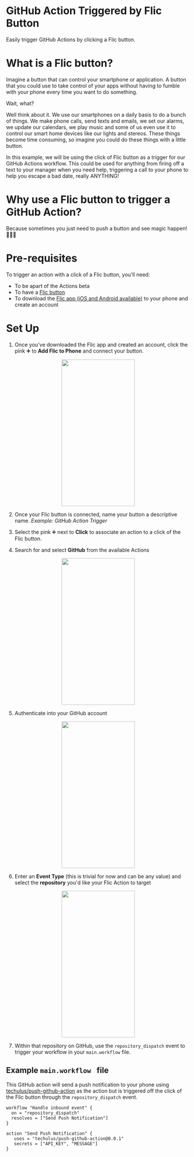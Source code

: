 # GitHub Action Triggered by Flic Button
Easily trigger GitHub Actions by clicking a Flic button.

# What is a Flic button?
Imagine a button that can control your smartphone or application. A button that you could use to take control of your apps without having to fumble with your phone every time you want to do something.

Wait, what?

Well think about it. We use our smartphones on a daily basis to do a bunch of things. We make phone calls, send texts and emails, we set our alarms, we update our calendars, we play music and some of us even use it to control our smart home devices like our lights and stereos. These things become time consuming, so imagine you could do these things with a little button. 

In this example, we will be using the click of Flic button as a trigger for our GitHub Actions workflow. This could be used for anything from firing off a text to your manager when you need help, triggering a call to your phone to help you escape a bad date, really ANYTHING!

# Why use a Flic button to trigger a GitHub Action?

Because sometimes you just need to push a button and see magic happen! :tophat::boom::rabbit:

# Pre-requisites
To trigger an action with a click of a Flic button, you'll need: 
- To be apart of the Actions beta
- To have a [Flic button](https://flic.io/shop/flic-1pack)
- To download the [Flic app (iOS and Android available)](https://start.flic.io/) to your phone and create an account

# Set Up
1. Once you've downloaded the Flic app and created an account, click the pink :heavy_plus_sign: to **Add Flic to Phone** and connect your button.
<p align="center">
  <img src="https://user-images.githubusercontent.com/18128948/54397670-7f747500-4674-11e9-87f1-0c8e28b8fb32.gif" data-canonical-src="https://gyazo.com/eb5c5741b6a9a16c692170a41a49c858.png" width="200" height="400" />
</p>


2. Once your Flic button is connected, name your button a descriptive name. _Example: GitHub Action Trigger_
3. Select the pink :heavy_plus_sign: next to **Click** to associate an action to a click of the Flic button.


4. Search for and select **GitHub** from the available Actions

<p align="center">
   <img src="https://user-images.githubusercontent.com/18128948/54395198-65369900-466c-11e9-88fd-25096e827731.gif" data-canonical-src="https://gyazo.com/eb5c5741b6a9a16c692170a41a49c858.png" width="200" height="400" />
</p>

5. Authenticate into your GitHub account 
<p align="center">
   <img src="https://user-images.githubusercontent.com/18128948/54395196-649e0280-466c-11e9-95d8-f406b592f41d.gif" data-canonical-src="https://gyazo.com/eb5c5741b6a9a16c692170a41a49c858.png" width="200" height="400" />
</p>


6. Enter an **Event Type** (this is trivial for now and can be any value) and select the **repository** you'd like your Flic Action to target
<p align="center">
   <img src="https://user-images.githubusercontent.com/18128948/54394944-9793c680-466b-11e9-9f07-542a3eaa9cdd.gif" data-canonical-src="https://gyazo.com/eb5c5741b6a9a16c692170a41a49c858.png" width="200" height="400" />
</p>

7. Within that repository on GitHub, use the `repository_dispatch` event to trigger your workflow in your `main.workflow` file. 

## Example `main.workflow ` file

This GitHub action will send a push notification to your phone using [techulus/push-github-action](https://github.com/techulus/push-github-action) as the action but is triggered off the click of the Flic button through the `repository_dispatch` event. 
   
```  
workflow "Handle inbound event" {
  on = "repository_dispatch"
  resolves = ["Send Push Notification"]
}

action "Send Push Notification" {
   uses = "techulus/push-github-action@0.0.1"
   secrets = ["API_KEY", "MESSAGE"]
} 
  ```
  





